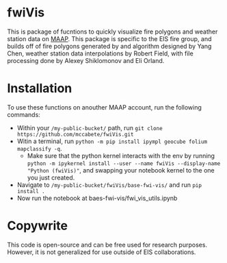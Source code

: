 # fwiVis

This is package of fucntions to quickly visualize fire polygons and weather station data on [MAAP](https://ade.ops.maap-project.org/). This package is specific to the EIS fire group, and builds off of fire polygons generated by and algorithm designed by Yang Chen, weather station data interpolations by Robert Field, with file processing done by Alexey Shiklomonov and Eli Orland.  


# Installation

To use these functions on anouther MAAP account, run the following commands: 

- Within your `/my-public-bucket/` path, run `git clone https://github.com/mccabete/fwiVis.git`
- Witin a terminal, run `python -m pip install ipympl geocube folium mapclassify -q`. 
  - Make sure that the python kernel interacts with the env by running `python -m ipykernel install --user --name fwiVis --display-name "Python (fwiVis)"`, and swapping your notebook kernel to the one you just created.
- Navigate to `/my-public-bucket/fwiVis/base-fwi-vis/` and run `pip install .`
- Now run the notebook at baes-fwi-vis/fwi_vis_utils.ipynb

# Copywrite
This code is open-source and can be free used for research purposes. However, it is not generalized for use outside of EIS collaborations.

